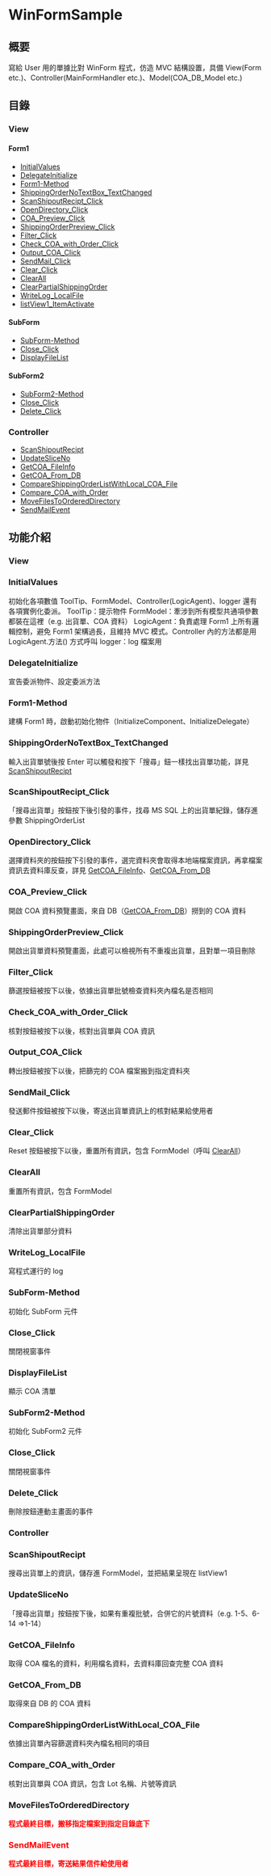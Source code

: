 
# WinFormSample 

## 概要

寫給 User 用的單據比對 WinForm 程式，仿造 MVC 結構設置，具備 View(Form etc.)、Controller(MainFormHandler etc.)、Model(COA_DB_Model etc.)

## 目錄

### View
#### Form1
- [InitialValues](#initialvalues)
- [DelegateInitialize](#delegateinitialize)
- [Form1-Method](#form1-method)
- [ShippingOrderNoTextBox_TextChanged](#shippingordernotextbox_textchanged)
- [ScanShipoutRecipt_Click](#scanshipoutrecipt_click)
- [OpenDirectory_Click](#opendirectory_click)
- [COA_Preview_Click](#coa_preview_click)
- [ShippingOrderPreview_Click](#shippingorderpreview_click)
- [Filter_Click](#filter_click)
- [Check_COA_with_Order_Click](#check_coa_with_order_click)
- [Output_COA_Click](#output_coa_click)
- [SendMail_Click](#sendmail_click)
- [Clear_Click](#clear_click)
- [ClearAll](#clearall)
- [ClearPartialShippingOrder](#clearpartialshippingorder)
- [WriteLog_LocalFile](#writelog_localfile)
- [listView1_ItemActivate](#listview1_itemactivate)
#### SubForm
- [SubForm-Method](#subform-method)
- [Close_Click](#close_click)
- [DisplayFileList](#displayfilelist)
#### SubForm2
- [SubForm2-Method](#subform2-method)
- [Close_Click](#close_click)
- [Delete_Click](#delete_click)

### Controller
- [ScanShipoutRecipt](#scanshipoutrecipt)
- [UpdateSliceNo](#updatesliceno)
- [GetCOA_FileInfo](#getcoa_fileinfo)
- [GetCOA_From_DB](#getcoa_from_db)
- [CompareShippingOrderListWithLocal_COA_File](#compareshippingorderlistwithlocal_coa_file)
- [Compare_COA_with_Order](#compare_coa_with_order)
- [MoveFilesToOrderedDirectory](#movefilestoordereddirectory)
- [SendMailEvent](#sendmailevent)

## 功能介紹

### View

### InitialValues
初始化各項數值 ToolTip、FormModel、Controller(LogicAgent)、logger 還有各項實例化委派。
ToolTip：提示物件
FormModel：牽涉到所有模型共通項參數都裝在這裡（e.g. 出貨單、COA 資料）
LogicAgent：負責處理 Form1 上所有邏輯控制，避免 Form1 架構過長，且維持 MVC 模式。Controller 內的方法都是用 LogicAgent.方法() 方式呼叫
logger：log 檔案用

### DelegateInitialize
宣告委派物件、設定委派方法

### Form1-Method
建構 Form1 時，啟動初始化物件（InitializeComponent、InitializeDelegate）


### ShippingOrderNoTextBox_TextChanged
輸入出貨單號後按 Enter 可以觸發和按下「搜尋」鈕一樣找出貨單功能，詳見 [ScanShipoutRecipt](#scanshipoutrecipt)

### ScanShipoutRecipt_Click
「搜尋出貨單」按鈕按下後引發的事件，找尋 MS SQL 上的出貨單紀錄，儲存進參數 ShippingOrderList

### OpenDirectory_Click
選擇資料夾的按鈕按下引發的事件，選完資料夾會取得本地端檔案資訊，再拿檔案資訊去資料庫反查，詳見 [GetCOA_FileInfo](#getcoa_fileinfo)、[GetCOA_From_DB](#getcoa_from_db)

### COA_Preview_Click
開啟 COA 資料預覽畫面，來自 DB（[GetCOA_From_DB](#getcoa_from_db)）撈到的 COA 資料

### ShippingOrderPreview_Click
開啟出貨單資料預覽畫面，此處可以檢視所有不重複出貨單，且對單一項目刪除

### Filter_Click
篩選按鈕被按下以後，依據出貨單批號檢查資料夾內檔名是否相同

### Check_COA_with_Order_Click
核對按鈕被按下以後，核對出貨單與 COA 資訊

### Output_COA_Click
轉出按鈕被按下以後，把篩完的 COA 檔案搬到指定資料夾

### SendMail_Click
發送郵件按鈕被按下以後，寄送出貨單資訊上的核對結果給使用者

### Clear_Click
Reset 按鈕被按下以後，重置所有資訊，包含 FormModel（呼叫 [ClearAll](#clearall)）

### ClearAll
重置所有資訊，包含 FormModel

### ClearPartialShippingOrder
清除出貨單部分資料

### WriteLog_LocalFile
寫程式運行的 log

### SubForm-Method
初始化 SubForm 元件

### Close_Click
關閉視窗事件

### DisplayFileList
顯示 COA 清單

### SubForm2-Method
初始化 SubForm2 元件

### Close_Click
關閉視窗事件

### Delete_Click
刪除按鈕連動主畫面的事件

### Controller

### ScanShipoutRecipt
搜尋出貨單上的資訊，儲存進 FormModel，並把結果呈現在 listView1

### UpdateSliceNo
「搜尋出貨單」按鈕按下後，如果有重複批號，合併它的片號資料（e.g. 1-5、6-14 =>1-14）

### GetCOA_FileInfo
取得 COA 檔名的資料，利用檔名資料，去資料庫回查完整 COA 資料

### GetCOA_From_DB
取得來自 DB 的 COA 資料

### CompareShippingOrderListWithLocal_COA_File
依據出貨單內容篩選資料夾內檔名相同的項目

### Compare_COA_with_Order
核對出貨單與 COA 資訊，包含 Lot 名稱、片號等資訊

### MoveFilesToOrderedDirectory
<font color=red>**程式最終目標，搬移指定檔案到指定目錄底下**

### SendMailEvent
<font color=red>**程式最終目標，寄送結果信件給使用者**